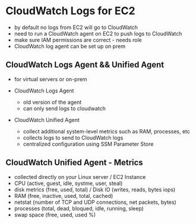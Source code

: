 # CloudWatch Logs for EC2

* by default no logs from EC2 will go to CloudWatch
* need to run a CloudWatch agent on EC2 to push logs to CloudWatch
* make sure IAM permissions are correct - needs role
* CloudWatch log agent can be set up on prem

## CloudWatch Logs Agent && Unified Agent

* for virtual servers or on-prem

* CloudWatch Logs Agent
  * old version of the agent
  * can only send logs to cloudwatch

* CloudWatch Unified Agent
  * collect additional system-level metrics such as RAM, processes, etc
  * collects logs to send to CloudWatch logs
  * centralized configuration using SSM Parameter Store

## CloudWatch Unified Agent - Metrics

* collected directly on your Linux server / EC2 Instance
* CPU (active, guest, idle, systme, user, steal)
* disk metrics (free, used, total) / Disk IO (writes, reads, bytes iops)
* RAM (free, inactive, used, total, cached)
* netstat (number of TCP and UDP connections, net packets, bytes)
* processes (total, dead, bloqued, idle, running, sleep)
* swap space (free, used, used %)
